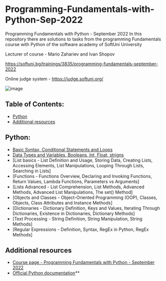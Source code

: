 # Programming-Fundamentals-with-Python-Sep-2022
Programming Fundamentals with Python - September 2022
In this repository there are solutions to tasks from the programming Fundamentals course with Python of the software academy of SoftUni University 

Lecturer of course - Mario Zahariev and Ivan Shopov


https://softuni.bg/trainings/3835/programming-fundamentals-september-2022

Online judge system - https://judge.softuni.org/

![image](https://user-images.githubusercontent.com/68993494/185683680-bcfefe65-88fb-4192-b0b2-ff9130c39487.png)

## Table of Contents:

- [Python](#python)
- [Additional resources](#additional-resources)

## Python:

- [Basic Syntax, Conditional Statements and Loops](https://github.com/bacesimo/Programming-Fundamentals-with-Python-Sep-2022/tree/main/basic_syntax_conditional_statements_and_loops)
- [Data Types and Variables, Booleans, Int, Float, strigns](https://github.com/bacesimo/Programming-Fundamentals-with-Python-Sep-2022/tree/main/data_types_and_variables)
- [List basics - List Definition and Usage, Storing Data,  Creating Lists, Accessing Elements, List Manipulations, Looping Through Lists, Searching in Lists]
- [Functions - Functions Overview, Declaring and Invoking Functions, Return Values, Lambda Functions, Parameters vs Arguments]
- [Lists Advanced - List Comprehension, List Methods, Advanced Methods, Advanced List Manipulations, The set() Method]
- [Objects and Classes - Object-Oriented Programming (OOP), Classes, Objects, Class Attributes and Instance Methods]
- [Dictionaries - Dictionary Definition, Keys and Values, Iterating Through Dictionaries, Existence in Dictionaries, Dictionary Methods]
- [Text Processing - String Definition, String Manipulation, String Methods]
- [Regular Expressions - Definition, Syntax, RegEx in Python, RegEx Methods]

## Additional resources

- [Course page - Programming Fundamentals with Python - September 2022](https://softuni.bg/trainings/3835/programming-fundamentals-september-2022)
- [Official Python documentation](https://docs.python.org/3/)**
